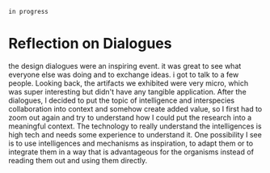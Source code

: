 `in progress`
# Reflection on Dialogues
the design dialogues were an inspiring event. it was great to see what everyone else was doing and to exchange ideas. i got to talk to a few people. Looking back, the artifacts we exhibited were very micro, which was super interesting but didn't have any tangible application. After the dialogues, I decided to put the topic of intelligence and interspecies collaboration into context and somehow create added value, so I first had to zoom out again and try to understand how I could put the research into a meaningful context. The technology to really understand the intelligences is high tech and needs some experience to understand it. One possibility I see is to use intelligences and mechanisms as inspiration, to adapt them or to integrate them in a way that is advantageous for the organisms instead of reading them out and using them directly.


